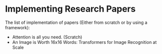 # Implementing Research Papers

The list of implementation of papers (Either from scratch or by using a framework): 

 - Attention is all you need. (Scratch)
 - An Image is Worth 16x16 Words: Transformers for Image Recognition at Scale

